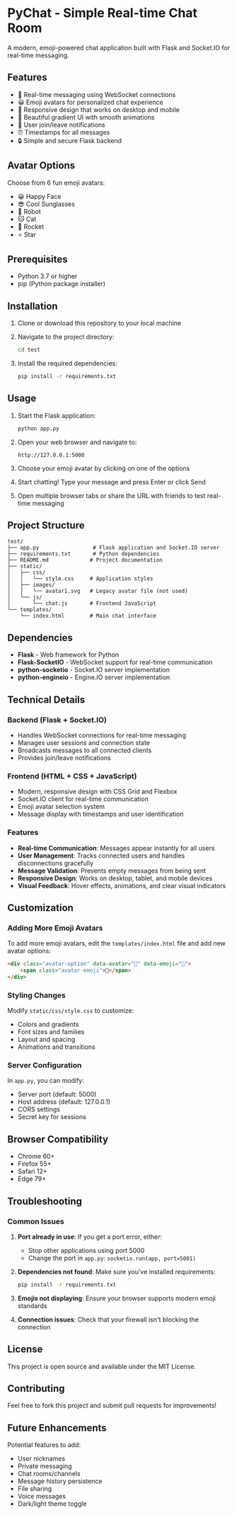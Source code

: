 # PyChat - Simple Real-time Chat Room

A modern, emoji-powered chat application built with Flask and Socket.IO for real-time messaging.

## Features

- 🚀 Real-time messaging using WebSocket connections
- 😀 Emoji avatars for personalized chat experience
- 📱 Responsive design that works on desktop and mobile
- 🎨 Beautiful gradient UI with smooth animations
- 👥 User join/leave notifications
- ⏰ Timestamps for all messages
- 🔒 Simple and secure Flask backend

## Avatar Options

Choose from 6 fun emoji avatars:
- 😀 Happy Face
- 😎 Cool Sunglasses
- 🤖 Robot
- 🐱 Cat
- 🚀 Rocket
- ⭐ Star

## Prerequisites

- Python 3.7 or higher
- pip (Python package installer)

## Installation

1. Clone or download this repository to your local machine

2. Navigate to the project directory:
   ```bash
   cd test
   ```

3. Install the required dependencies:
   ```bash
   pip install -r requirements.txt
   ```

## Usage

1. Start the Flask application:
   ```bash
   python app.py
   ```

2. Open your web browser and navigate to:
   ```
   http://127.0.0.1:5000
   ```

3. Choose your emoji avatar by clicking on one of the options

4. Start chatting! Type your message and press Enter or click Send

5. Open multiple browser tabs or share the URL with friends to test real-time messaging

## Project Structure

```
test/
├── app.py                 # Flask application and Socket.IO server
├── requirements.txt       # Python dependencies
├── README.md             # Project documentation
├── static/
│   ├── css/
│   │   └── style.css     # Application styles
│   ├── images/
│   │   └── avatar1.svg   # Legacy avatar file (not used)
│   └── js/
│       └── chat.js       # Frontend JavaScript
└── templates/
    └── index.html        # Main chat interface
```

## Dependencies

- **Flask** - Web framework for Python
- **Flask-SocketIO** - WebSocket support for real-time communication
- **python-socketio** - Socket.IO server implementation
- **python-engineio** - Engine.IO server implementation

## Technical Details

### Backend (Flask + Socket.IO)
- Handles WebSocket connections for real-time messaging
- Manages user sessions and connection state
- Broadcasts messages to all connected clients
- Provides join/leave notifications

### Frontend (HTML + CSS + JavaScript)
- Modern, responsive design with CSS Grid and Flexbox
- Socket.IO client for real-time communication
- Emoji avatar selection system
- Message display with timestamps and user identification

### Features
- **Real-time Communication**: Messages appear instantly for all users
- **User Management**: Tracks connected users and handles disconnections gracefully
- **Message Validation**: Prevents empty messages from being sent
- **Responsive Design**: Works on desktop, tablet, and mobile devices
- **Visual Feedback**: Hover effects, animations, and clear visual indicators

## Customization

### Adding More Emoji Avatars

To add more emoji avatars, edit the `templates/index.html` file and add new avatar options:

```html
<div class="avatar-option" data-avatar="🎯" data-emoji="🎯">
    <span class="avatar-emoji">🎯</span>
</div>
```

### Styling Changes

Modify `static/css/style.css` to customize:
- Colors and gradients
- Font sizes and families
- Layout and spacing
- Animations and transitions

### Server Configuration

In `app.py`, you can modify:
- Server port (default: 5000)
- Host address (default: 127.0.0.1)
- CORS settings
- Secret key for sessions

## Browser Compatibility

- Chrome 60+
- Firefox 55+
- Safari 12+
- Edge 79+

## Troubleshooting

### Common Issues

1. **Port already in use**: If you get a port error, either:
   - Stop other applications using port 5000
   - Change the port in `app.py`: `socketio.run(app, port=5001)`

2. **Dependencies not found**: Make sure you've installed requirements:
   ```bash
   pip install -r requirements.txt
   ```

3. **Emojis not displaying**: Ensure your browser supports modern emoji standards

4. **Connection issues**: Check that your firewall isn't blocking the connection

## License

This project is open source and available under the MIT License.

## Contributing

Feel free to fork this project and submit pull requests for improvements!

## Future Enhancements

Potential features to add:
- User nicknames
- Private messaging
- Chat rooms/channels
- Message history persistence
- File sharing
- Voice messages
- Dark/light theme toggle
